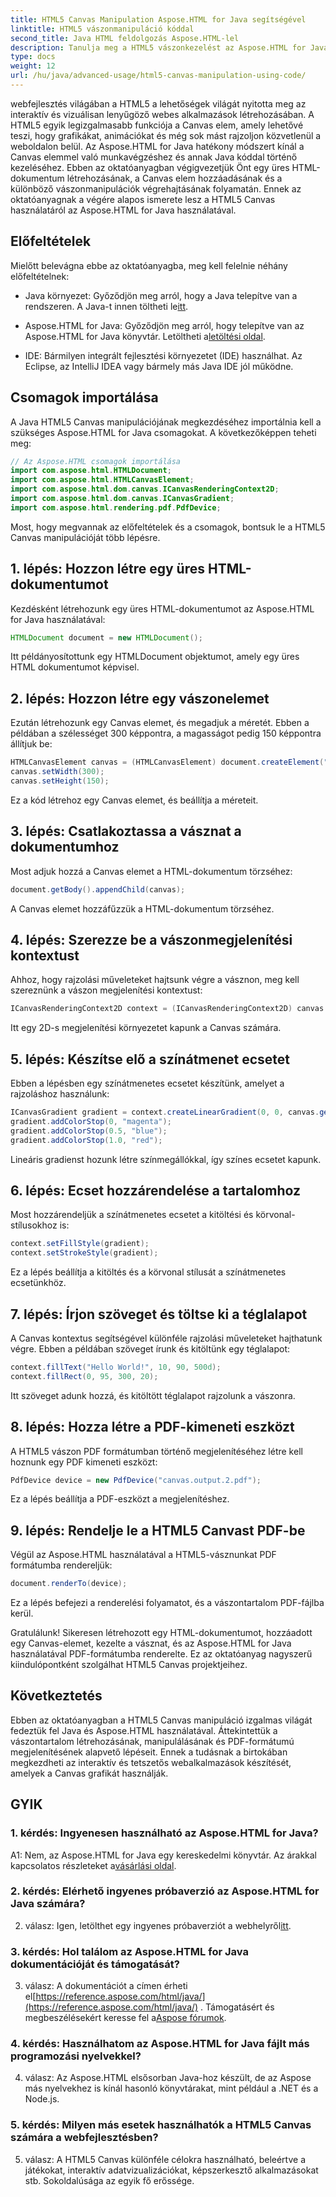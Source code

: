 ```yaml
---
title: HTML5 Canvas Manipulation Aspose.HTML for Java segítségével
linktitle: HTML5 vászonmanipuláció kóddal
second_title: Java HTML feldolgozás Aspose.HTML-lel
description: Tanulja meg a HTML5 vászonkezelést az Aspose.HTML for Java segítségével. Hozzon létre interaktív grafikákat lépésről lépésre.
type: docs
weight: 12
url: /hu/java/advanced-usage/html5-canvas-manipulation-using-code/
---
```

webfejlesztés világában a HTML5 a lehetőségek világát nyitotta meg az interaktív és vizuálisan lenyűgöző webes alkalmazások létrehozásában. A HTML5 egyik legizgalmasabb funkciója a Canvas elem, amely lehetővé teszi, hogy grafikákat, animációkat és még sok mást rajzoljon közvetlenül a weboldalon belül. Az Aspose.HTML for Java hatékony módszert kínál a Canvas elemmel való munkavégzéshez és annak Java kóddal történő kezeléséhez. Ebben az oktatóanyagban végigvezetjük Önt egy üres HTML-dokumentum létrehozásának, a Canvas elem hozzáadásának és a különböző vászonmanipulációk végrehajtásának folyamatán. Ennek az oktatóanyagnak a végére alapos ismerete lesz a HTML5 Canvas használatáról az Aspose.HTML for Java használatával.

## Előfeltételek

Mielőtt belevágna ebbe az oktatóanyagba, meg kell felelnie néhány előfeltételnek:

-  Java környezet: Győződjön meg arról, hogy a Java telepítve van a rendszeren. A Java-t innen töltheti le[itt](https://www.java.com/download/).

-  Aspose.HTML for Java: Győződjön meg arról, hogy telepítve van az Aspose.HTML for Java könyvtár. Letöltheti a[letöltési oldal](https://releases.aspose.com/html/java/).

- IDE: Bármilyen integrált fejlesztési környezetet (IDE) használhat. Az Eclipse, az IntelliJ IDEA vagy bármely más Java IDE jól működne.

## Csomagok importálása

A Java HTML5 Canvas manipulációjának megkezdéséhez importálnia kell a szükséges Aspose.HTML for Java csomagokat. A következőképpen teheti meg:

```java
// Az Aspose.HTML csomagok importálása
import com.aspose.html.HTMLDocument;
import com.aspose.html.HTMLCanvasElement;
import com.aspose.html.dom.canvas.ICanvasRenderingContext2D;
import com.aspose.html.dom.canvas.ICanvasGradient;
import com.aspose.html.rendering.pdf.PdfDevice;
```

Most, hogy megvannak az előfeltételek és a csomagok, bontsuk le a HTML5 Canvas manipulációját több lépésre.

## 1. lépés: Hozzon létre egy üres HTML-dokumentumot

Kezdésként létrehozunk egy üres HTML-dokumentumot az Aspose.HTML for Java használatával:

```java
HTMLDocument document = new HTMLDocument();
```

Itt példányosítottunk egy HTMLDocument objektumot, amely egy üres HTML dokumentumot képvisel.

## 2. lépés: Hozzon létre egy vászonelemet

Ezután létrehozunk egy Canvas elemet, és megadjuk a méretét. Ebben a példában a szélességet 300 képpontra, a magasságot pedig 150 képpontra állítjuk be:

```java
HTMLCanvasElement canvas = (HTMLCanvasElement) document.createElement("canvas");
canvas.setWidth(300);
canvas.setHeight(150);
```

Ez a kód létrehoz egy Canvas elemet, és beállítja a méreteit.

## 3. lépés: Csatlakoztassa a vásznat a dokumentumhoz

Most adjuk hozzá a Canvas elemet a HTML-dokumentum törzséhez:

```java
document.getBody().appendChild(canvas);
```

A Canvas elemet hozzáfűzzük a HTML-dokumentum törzséhez.

## 4. lépés: Szerezze be a vászonmegjelenítési kontextust

Ahhoz, hogy rajzolási műveleteket hajtsunk végre a vásznon, meg kell szereznünk a vászon megjelenítési kontextust:

```java
ICanvasRenderingContext2D context = (ICanvasRenderingContext2D) canvas.getContext("2d");
```

Itt egy 2D-s megjelenítési környezetet kapunk a Canvas számára.

## 5. lépés: Készítse elő a színátmenet ecsetet

Ebben a lépésben egy színátmenetes ecsetet készítünk, amelyet a rajzoláshoz használunk:

```java
ICanvasGradient gradient = context.createLinearGradient(0, 0, canvas.getWidth(), 0);
gradient.addColorStop(0, "magenta");
gradient.addColorStop(0.5, "blue");
gradient.addColorStop(1.0, "red");
```

Lineáris gradienst hozunk létre színmegállókkal, így színes ecsetet kapunk.

## 6. lépés: Ecset hozzárendelése a tartalomhoz

Most hozzárendeljük a színátmenetes ecsetet a kitöltési és körvonal-stílusokhoz is:

```java
context.setFillStyle(gradient);
context.setStrokeStyle(gradient);
```

Ez a lépés beállítja a kitöltés és a körvonal stílusát a színátmenetes ecsetünkhöz.

## 7. lépés: Írjon szöveget és töltse ki a téglalapot

A Canvas kontextus segítségével különféle rajzolási műveleteket hajthatunk végre. Ebben a példában szöveget írunk és kitöltünk egy téglalapot:

```java
context.fillText("Hello World!", 10, 90, 500d);
context.fillRect(0, 95, 300, 20);
```

Itt szöveget adunk hozzá, és kitöltött téglalapot rajzolunk a vászonra.

## 8. lépés: Hozza létre a PDF-kimeneti eszközt

A HTML5 vászon PDF formátumban történő megjelenítéséhez létre kell hoznunk egy PDF kimeneti eszközt:

```java
PdfDevice device = new PdfDevice("canvas.output.2.pdf");
```

Ez a lépés beállítja a PDF-eszközt a megjelenítéshez.

## 9. lépés: Rendelje le a HTML5 Canvast PDF-be

Végül az Aspose.HTML használatával a HTML5-vásznunkat PDF formátumba rendereljük:

```java
document.renderTo(device);
```

Ez a lépés befejezi a renderelési folyamatot, és a vászontartalom PDF-fájlba kerül.

Gratulálunk! Sikeresen létrehozott egy HTML-dokumentumot, hozzáadott egy Canvas-elemet, kezelte a vásznat, és az Aspose.HTML for Java használatával PDF-formátumba renderelte. Ez az oktatóanyag nagyszerű kiindulópontként szolgálhat HTML5 Canvas projektjeihez.

## Következtetés

Ebben az oktatóanyagban a HTML5 Canvas manipuláció izgalmas világát fedeztük fel Java és Aspose.HTML használatával. Áttekintettük a vászontartalom létrehozásának, manipulálásának és PDF-formátumú megjelenítésének alapvető lépéseit. Ennek a tudásnak a birtokában megkezdheti az interaktív és tetszetős webalkalmazások készítését, amelyek a Canvas grafikát használják.

## GYIK

### 1. kérdés: Ingyenesen használható az Aspose.HTML for Java?

 A1: Nem, az Aspose.HTML for Java egy kereskedelmi könyvtár. Az árakkal kapcsolatos részleteket a[vásárlási oldal](https://purchase.aspose.com/buy).

### 2. kérdés: Elérhető ingyenes próbaverzió az Aspose.HTML for Java számára?

 2. válasz: Igen, letölthet egy ingyenes próbaverziót a webhelyről[itt](https://releases.aspose.com/).

### 3. kérdés: Hol találom az Aspose.HTML for Java dokumentációját és támogatását?

 3. válasz: A dokumentációt a címen érheti el[https://reference.aspose.com/html/java/](https://reference.aspose.com/html/java/) . Támogatásért és megbeszélésekért keresse fel a[Aspose fórumok](https://forum.aspose.com/).

### 4. kérdés: Használhatom az Aspose.HTML for Java fájlt más programozási nyelvekkel?

4. válasz: Az Aspose.HTML elsősorban Java-hoz készült, de az Aspose más nyelvekhez is kínál hasonló könyvtárakat, mint például a .NET és a Node.js.

### 5. kérdés: Milyen más esetek használhatók a HTML5 Canvas számára a webfejlesztésben?

5. válasz: A HTML5 Canvas különféle célokra használható, beleértve a játékokat, interaktív adatvizualizációkat, képszerkesztő alkalmazásokat stb. Sokoldalúsága az egyik fő erőssége.